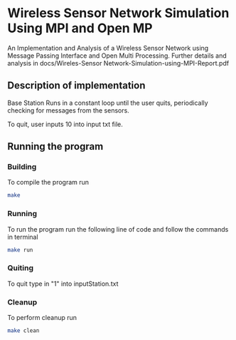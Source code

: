 # Wireless Sensor Network Simulation Using MPI and Open MP
An Implementation and Analysis of a Wireless Sensor Network using Message Passing Interface and Open Multi Processing. Further details and analysis in docs/Wireles-Sensor Network-Simulation-using-MPI-Report.pdf

## Description of implementation
Base Station Runs in a constant loop until the user quits, periodically checking for messages from the sensors. 

To quit, user inputs 10 into input txt file. 

## Running the program
### Building
To compile the program run
```bash
make
```
### Running 
To run the program run the following line of code and follow the commands in terminal
```bash
make run
```

### Quiting
To quit type in "1" into inputStation.txt

### Cleanup
To perform cleanup run 
```bash
make clean
```
